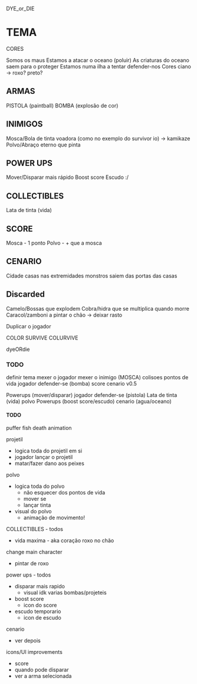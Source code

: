 DYE_or_DIE
# TEMA
CORES 

Somos os maus
Estamos a atacar o oceano (poluir)
As criaturas do oceano saem para o proteger
Estamos numa ilha a tentar defender-nos
Cores ciano -> roxo? preto?

## ARMAS 
PISTOLA (paintball)
BOMBA (explosão de cor)

## INIMIGOS
Mosca/Bola de tinta voadora (como no exemplo do survivor io) -> kamikaze
Polvo/Abraço eterno que pinta 

## POWER UPS
Mover/Disparar mais rápido
Boost score
Escudo :/

## COLLECTIBLES
Lata de tinta (vida)

## SCORE
Mosca - 1 ponto
Polvo - + que a mosca

## CENARIO
Cidade
casas nas extremidades
monstros saiem das portas das casas


## Discarded
Camelo/Bossas que explodem
Cobra/hidra que se multiplica quando morre
Caracol/zamboni a pintar o chão -> deixar rasto 

Duplicar o jogador

COLOR SURVIVE
COLURVIVE

dyeORdie

### TODO
definir tema
mexer o jogador
mexer o inimigo (MOSCA)
colisoes
pontos de vida
jogador defender-se (bomba)
score
cenario v0.5

Powerups (mover/disparar)
jogador defender-se (pistola)
Lata de tinta (vida)
polvo
Powerups (boost score/escudo)
cenario (agua/oceano)


#### TODO

puffer fish death animation

projetil
- logica toda do projetil em si
- jogador lançar o projetil
- matar/fazer dano aos peixes

polvo
- logica toda do polvo
    - não esquecer dos pontos de vida
    - mover se
    - lançar tinta
- visual do polvo
    - animação de movimento!

COLLECTIBLES - todos
- vida maxima - aka coração roxo no chão

change main character
- pintar de roxo

power ups - todos
- disparar mais rapido
    - visual idk varias bombas/projeteis
- boost score
    - icon do score
- escudo temporario
    - icon de escudo

cenario
- ver depois

icons/UI improvements
- score
- quando pode disparar
- ver a arma selecionada
